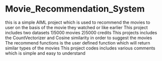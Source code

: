 # Movie_Recommendation_System
this is a simple AIML project which is used to recommend the movies to user on the basis of the movie they watched or like earlier
This project includes two datasets 
1)5000 movies 
2)5000 credits
This projects includes the CountVectorizer and Cosine similarity in order to suggest the movies 
The recommend functions is the user defined function which will return similar types of the movies
This project codes includes various comments which is simple and easy to understand 
